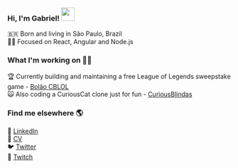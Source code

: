 <h3>Hi, I'm Gabriel! <img src="https://raw.githubusercontent.com/MartinHeinz/MartinHeinz/master/wave.gif" width="30px"></h3>

🇧🇷 Born and living in São Paulo, Brazil <br>
🧑‍💻 Focused on React, Angular and Node.js

### What I'm working on 👨‍💻

🏆 Currently building and maintaining a free League of Legends sweepstake game - [Bolão CBLOL](https://www.bolaocblol.com.br/) <br>
🙀 Also coding a CuriousCat clone just for fun - [CuriousBlindas](https://github.com/gab618/curious-blindas-frontend) <br>

### Find me elsewhere 🌎

💼 [LinkedIn](https://www.linkedin.com/in/gab618) <br>
📄 [CV](https://gab618.github.io/curriculo-html/frontend.html) <br>
🐦 [Twitter](https://twitter.com/ezrealblindado) <br>
🔴 [Twitch](https://twitch.tv/ezrealblindado)
